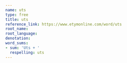 ```yaml
---
name: uts
type: free
title: uts
reference_link: https://www.etymonline.com/word/uts
root_name: 
root_language: 
denotation: 
word_sums:
- sum: 'Uts + '
  respelling: uts
---
```

